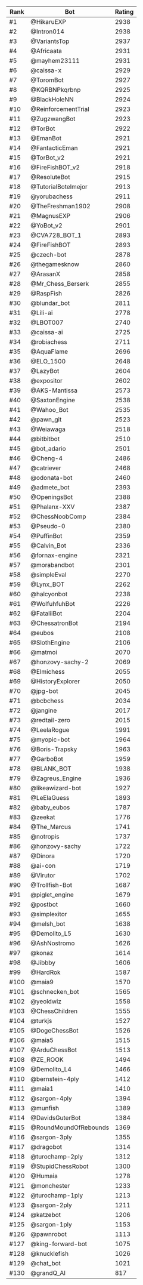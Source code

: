 Rank|Bot|Rating
---|---|---
#1|@HikaruEXP|2938
#2|@Intron014|2938
#3|@VariantsTop|2937
#4|@Africaata|2931
#5|@mayhem23111|2931
#6|@caissa-x|2929
#7|@ToromBot|2927
#8|@KQRBNPkqrbnp|2925
#9|@BlackHoleNN|2924
#10|@ReinforcementTrial|2923
#11|@ZugzwangBot|2923
#12|@TorBot|2922
#13|@EmanBot|2921
#14|@FantacticEman|2921
#15|@TorBot_v2|2921
#16|@FireFishBOT_v2|2918
#17|@ResoluteBot|2915
#18|@TutorialBotelmejor|2913
#19|@yorubachess|2911
#20|@TheFreshman1902|2908
#21|@MagnusEXP|2906
#22|@YoBot_v2|2901
#23|@CVA728_BOT_1|2893
#24|@FireFishBOT|2893
#25|@czech-bot|2878
#26|@thegamesknow|2860
#27|@ArasanX|2858
#28|@Mr_Chess_Berserk|2855
#29|@RaspFish|2826
#30|@blundar_bot|2811
#31|@Lili-ai|2778
#32|@LBOT007|2740
#33|@caissa-ai|2725
#34|@robiachess|2711
#35|@AquaFlame|2696
#36|@ELO_1500|2648
#37|@LazyBot|2604
#38|@expositor|2602
#39|@AKS-Mantissa|2573
#40|@SaxtonEngine|2538
#41|@Wahoo_Bot|2535
#42|@pawn_git|2523
#43|@Weiawaga|2518
#44|@bitbitbot|2510
#45|@bot_adario|2501
#46|@Cheng-4|2486
#47|@catriever|2468
#48|@odonata-bot|2460
#49|@admete_bot|2393
#50|@OpeningsBot|2388
#51|@Phalanx-XXV|2387
#52|@ChessNoobComp|2384
#53|@Pseudo-0|2380
#54|@PuffinBot|2359
#55|@Calvin_Bot|2336
#56|@fornax-engine|2321
#57|@morabandbot|2301
#58|@simpleEval|2270
#59|@Lynx_BOT|2262
#60|@halcyonbot|2238
#61|@WolfuhfuhBot|2226
#62|@FataliiBot|2204
#63|@ChessatronBot|2194
#64|@eubos|2108
#65|@SlothEngine|2106
#66|@matmoi|2070
#67|@honzovy-sachy-2|2069
#68|@Elmichess|2055
#69|@HistoryExplorer|2050
#70|@jpg-bot|2045
#71|@bcbchess|2034
#72|@jangine|2017
#73|@redtail-zero|2015
#74|@LeelaRogue|1991
#75|@myopic-bot|1964
#76|@Boris-Trapsky|1963
#77|@GarboBot|1959
#78|@BLANK_BOT|1938
#79|@Zagreus_Engine|1936
#80|@likeawizard-bot|1927
#81|@LeElaGuess|1893
#82|@baby_eubos|1787
#83|@zeekat|1776
#84|@The_Marcus|1741
#85|@notropis|1737
#86|@honzovy-sachy|1722
#87|@Dinora|1720
#88|@ai-con|1719
#89|@Virutor|1702
#90|@Trollfish-Bot|1687
#91|@piglet_engine|1679
#92|@postbot|1660
#93|@simplexitor|1655
#94|@melsh_bot|1638
#95|@Demolito_L5|1630
#96|@AshNostromo|1626
#97|@konaz|1614
#98|@Jibbby|1606
#99|@HardRok|1587
#100|@maia9|1570
#101|@schnecken_bot|1565
#102|@yeoldwiz|1558
#103|@ChessChildren|1555
#104|@turkjs|1527
#105|@DogeChessBot|1526
#106|@maia5|1515
#107|@ArduChessBot|1513
#108|@ZE_ROOK|1494
#109|@Demolito_L4|1466
#110|@bernstein-4ply|1412
#111|@maia1|1410
#112|@sargon-4ply|1394
#113|@munfish|1389
#114|@DavidsGuterBot|1384
#115|@RoundMoundOfRebounds|1369
#116|@sargon-3ply|1355
#117|@dragobot|1314
#118|@turochamp-2ply|1312
#119|@StupidChessRobot|1300
#120|@Humaia|1278
#121|@monchester|1233
#122|@turochamp-1ply|1213
#123|@sargon-2ply|1211
#124|@katzebot|1206
#125|@sargon-1ply|1153
#126|@pawnrobot|1113
#127|@king-forward-bot|1075
#128|@knucklefish|1026
#129|@chat_bot|1021
#130|@grandQ_AI|817
